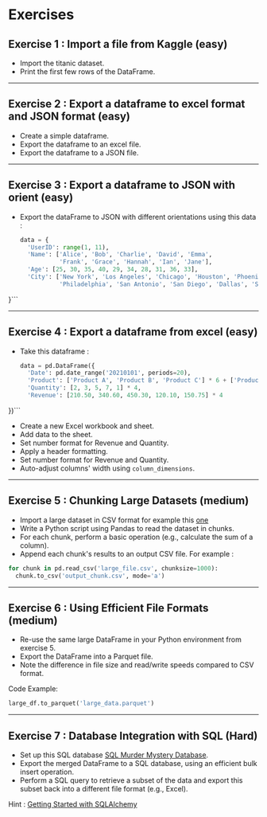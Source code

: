 # Exercises 

## Exercise 1 : Import a file from Kaggle (easy)

- Import the titanic dataset.
- Print the first few rows of the DataFrame.

---

## Exercise 2 : Export a dataframe to excel format and JSON format (easy)

- Create a simple dataframe.
- Export the dataframe to an excel file.
- Export the dataframe to a JSON file.

---

## Exercise 3 : Export a dataframe to JSON with orient (easy)

- Export the dataFrame to JSON with different orientations using this data :
  ```python
  data = {
    'UserID': range(1, 11),
    'Name': ['Alice', 'Bob', 'Charlie', 'David', 'Emma', 
             'Frank', 'Grace', 'Hannah', 'Ian', 'Jane'],
    'Age': [25, 30, 35, 40, 29, 34, 28, 31, 36, 33],
    'City': ['New York', 'Los Angeles', 'Chicago', 'Houston', 'Phoenix',
             'Philadelphia', 'San Antonio', 'San Diego', 'Dallas', 'San Jose']
}```

---

## Exercise 4 :  Export a dataframe from excel (easy)

- Take this dataframe :
  ```python
  data = pd.DataFrame({
    'Date': pd.date_range('20210101', periods=20),
    'Product': ['Product A', 'Product B', 'Product C'] * 6 + ['Product A', 'Product B'],
    'Quantity': [2, 3, 5, 7, 1] * 4,
    'Revenue': [210.50, 340.60, 450.30, 120.10, 150.75] * 4
})```

- Create a new Excel workbook and sheet.
- Add data to the sheet.
- Set number format for Revenue and Quantity.
- Apply a header formatting.
- Set number format for Revenue and Quantity.
- Auto-adjust columns' width using `column_dimensions`.

---

## Exercise 5 : Chunking Large Datasets (medium)

  - Import a large dataset in CSV format for example this [one](https://www.kaggle.com/competitions/riiid-test-answer-prediction/data)
  - Write a Python script using Pandas to read the dataset in chunks.
  - For each chunk, perform a basic operation (e.g., calculate the sum of a column).
  - Append each chunk's results to an output CSV file.
For example : 

  ```python
  for chunk in pd.read_csv('large_file.csv', chunksize=1000):
    chunk.to_csv('output_chunk.csv', mode='a')
  ```

---
## Exercise 6 : Using Efficient File Formats (medium)

- Re-use the same large DataFrame in your Python environment from exercise 5.
- Export the DataFrame into a Parquet file.
- Note the difference in file size and read/write speeds compared to CSV format.

Code Example:
```python
large_df.to_parquet('large_data.parquet')
```

---

## Exercise 7 : Database Integration with SQL (Hard)

- Set up this SQL database [SQL Murder Mystery Database](https://www.kaggle.com/datasets/johnp47/sql-murder-mystery-database).
- Export the merged DataFrame to a SQL database, using an efficient bulk insert operation.
- Perform a SQL query to retrieve a subset of the data and export this subset back into a different file format (e.g., Excel).

Hint : [Getting Started with SQLAlchemy](https://medium.com/geekculture/getting-started-with-sqlalchemy-d132d04c940)



